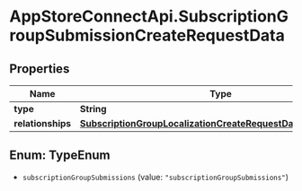 # AppStoreConnectApi.SubscriptionGroupSubmissionCreateRequestData

## Properties

Name | Type | Description | Notes
------------ | ------------- | ------------- | -------------
**type** | **String** |  | 
**relationships** | [**SubscriptionGroupLocalizationCreateRequestDataRelationships**](SubscriptionGroupLocalizationCreateRequestDataRelationships.md) |  | 



## Enum: TypeEnum


* `subscriptionGroupSubmissions` (value: `"subscriptionGroupSubmissions"`)




